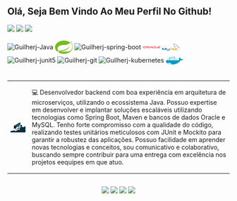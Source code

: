 ## Olá, Seja Bem Vindo Ao Meu Perfil No Github!

<div> 
  <a href="https://www.instagram.com/guilherme.ncsilva" target="_blank"><img src="https://img.shields.io/badge/-Instagram-%23E4405F?style=for-the-badge&logo=instagram&logoColor=white" target="_blank"></a> 	
  <a href="https://www.linkedin.com/in/guilherme-nascimento-27091991" target="_blank"><img src="https://img.shields.io/badge/-LinkedIn-%230077B5?style=for-the-badge&logo=linkedin&logoColor=white" target="_blank"></a> 
  <a href="mailto:contato.guilhermenascimento@hotmail.com" target="_blank"><img src="https://img.shields.io/badge/-Hotmail-%230077B5?style=for-the-badge&logo=hotmail&logoColor=white" target="_blank"></a>  
</div>

<div style="display: inline_block"><br>
  <img align="center" height="30" width="40" alt="Guilherj-Java"  src="https://raw.githubusercontent.com/jmnote/z-icons/master/svg/java.svg">
  <img align="center" height="30" width="40" alt="Guilherj-spring" src="https://raw.githubusercontent.com/devicons/devicon/master/icons/spring/spring-original.svg">
    <img align="center" height="30" width="40" alt="Guilherj-spring-boot" src="https://user-images.githubusercontent.com/33158051/103466606-760a4000-4d14-11eb-9941-2f3d00371471.png">
    <img align="center" height="30" width="40" alt="Guilherj-oracle" src="https://raw.githubusercontent.com/devicons/devicon/master/icons/oracle/oracle-original.svg">
    <img align="center" height="30" width="40" alt="Guilherj-mysql" src="https://raw.githubusercontent.com/devicons/devicon/master/icons/mysql/mysql-original-wordmark.svg">    
    <img align="center" height="30" width="40" alt="Guilherj-junit5" src="https://raw.githubusercontent.com/junit-team/junit5/86465f4f491219ad0c0cf9c64eddca7b0edeb86f/assets/img/junit5-logo.svg">
    <img align="center" height="30" width="40" alt="Guilherj-git" src="https://raw.githubusercontent.com/jmnote/z-icons/master/svg/git.svg">
    <img align="center" height="30" width="40" alt="Guilherj-kubernetes" src="https://raw.githubusercontent.com/jmnote/z-icons/master/svg/kubernetes.svg">
    <img align="center" height="30" width="40" alt="Guilherj-docker" src="https://raw.githubusercontent.com/devicons/devicon/refs/heads/master/icons/docker/docker-plain.svg">
</div>

<br>

<table border="0" cellspacing="0" cellpadding="0">
  <tr>
    <td style="border: 0";>
      <img align="left" width="400" alt="coding-time" src="code.gif">
    </td>
    <td style="border: 0";>
      <p>
        💻 Desenvolvedor backend com boa experiência em arquitetura de microserviços, utilizando o ecossistema Java. Possuo expertise em desenvolver e implantar soluções escaláveis utilizando tecnologias como Spring Boot, Maven e bancos de dados Oracle e MySQL. Tenho forte compromisso com a qualidade do código, realizando testes unitários meticulosos com JUnit e Mockito para garantir a robustez das aplicações.
Possuo facilidade em aprender novas tecnologias e conceitos, sou comunicativo e colaborativo, buscando sempre contribuir para uma entrega com excelência nos projetos eequipes em que atuo.
      </p>      
    </td>
  </tr>
</table>


##

<div align="center">  
  <img  height="150em" src="http://github-profile-summary-cards.vercel.app/api/cards/stats?username=Guilherj&theme=nord_dark"/>
  <img height="150em" src="http://github-profile-summary-cards.vercel.app/api/cards/repos-per-language?username=Guilherj&hide=Html&theme=nord_dark"/>
  <img height="150em" src="http://github-profile-summary-cards.vercel.app/api/cards/most-commit-language?username=Guilherj&theme=nord_dark"/>
  <img height="250em" src="http://github-profile-summary-cards.vercel.app/api/cards/profile-details?username=Guilherj&theme=nord_dark"/> 
 </div>
